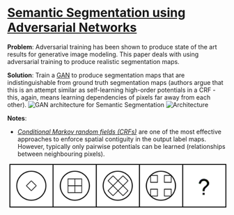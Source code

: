 # [Semantic Segmentation using Adversarial Networks](https://arxiv.org/pdf/1611.08408.pdf)

**Problem**: Adversarial training has been shown to produce state of the art results for generative
image modeling. This paper deals with using adversarial training to produce realistic segmentation maps. 

**Solution**: Train a  [GAN](https://papers.nips.cc/paper/5423-generative-adversarial-nets.pdf) to produce segmentation maps that are indistinguishable from ground truth segmentation maps (authors argue that this is an attempt similar as self-learning high-order potentials in a CRF - this, again, means learning dependencies of pixels far away from each other).
![GAN architecture for Semantic Segmentation](https://github.com/fgabel/MACHINE-LEARNING-and-DEEP-LEARNING-papernotes/blob/master/comments/adv.png)
![Architecture](https://raw.githubusercontent.com/fgabel/Deep-Learning-and-Automated-Driving-Papernotes/master/comments/adv.png)

**Notes**:
* [*Conditional Markov random fields (CRFs)*](https://medium.com/ml2vec/overview-of-conditional-random-fields-68a2a20fa541) are one of the most effective approaches to enforce spatial contiguity in the output label maps. However, typically only pairwise potentials can be learned (relationships between neighbouring pixels).

![hs](Untitled.png?raw=true "Wireframe001")
